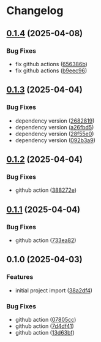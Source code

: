 # Changelog

## [0.1.4](https://github.com/Sunnyday-Software/docker-project-manager/compare/v0.1.3...v0.1.4) (2025-04-08)


### Bug Fixes

* fix github actions ([656386b](https://github.com/Sunnyday-Software/docker-project-manager/commit/656386bd84a71d3867a67d8f0dc267ccec946c11))
* fix github actions ([b9eec96](https://github.com/Sunnyday-Software/docker-project-manager/commit/b9eec96aa7c5459fcf315aa4330bf67e00f2ab7c))

## [0.1.3](https://github.com/Sunnyday-Software/docker-project-manager/compare/v0.1.2...v0.1.3) (2025-04-04)


### Bug Fixes

* dependency version ([2682819](https://github.com/Sunnyday-Software/docker-project-manager/commit/2682819e8f646261f023e1fdce56974d3c0816ad))
* dependency version ([a26fbd5](https://github.com/Sunnyday-Software/docker-project-manager/commit/a26fbd52b7a043b801028e9a88848aa6eef3a9ba))
* dependency version ([28f55e0](https://github.com/Sunnyday-Software/docker-project-manager/commit/28f55e0fdbf8f16cb243ad997908b22d4a3678e2))
* dependency version ([092b3a9](https://github.com/Sunnyday-Software/docker-project-manager/commit/092b3a99b20cfd09501cd7ef499f1bc072a5af6c))

## [0.1.2](https://github.com/Sunnyday-Software/docker-project-manager/compare/v0.1.1...v0.1.2) (2025-04-04)


### Bug Fixes

* github action ([388272e](https://github.com/Sunnyday-Software/docker-project-manager/commit/388272ed2bafbe9c7ac398af92b12ebaffca91d2))

## [0.1.1](https://github.com/Sunnyday-Software/docker-project-manager/compare/v0.1.0...v0.1.1) (2025-04-04)


### Bug Fixes

* github action ([733ea82](https://github.com/Sunnyday-Software/docker-project-manager/commit/733ea82cc1c737a4b630f988f69f8033d750659b))

## 0.1.0 (2025-04-03)


### Features

* initial project import ([38a2df4](https://github.com/Sunnyday-Software/docker-project-manager/commit/38a2df49b79d5b67411ec44b6fac31a4d377b080))


### Bug Fixes

* github action ([07805cc](https://github.com/Sunnyday-Software/docker-project-manager/commit/07805ccfbf723c47fdf8154186714b8e70886fb1))
* github action ([7d4df41](https://github.com/Sunnyday-Software/docker-project-manager/commit/7d4df41174b9620de243dc2ed564c35bc455b56e))
* github action ([13d63bf](https://github.com/Sunnyday-Software/docker-project-manager/commit/13d63bf4fd8efe03d8981c7d1b4d3686edfb5631))
